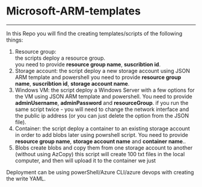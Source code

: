 # Microsoft-ARM-templates
---
In this Repo you will find the creating templates/scripts of the following things:
1. Resource group:  <br />
the scripts deploy a resource group. <br />
you need to provide **resource group name**, **suscribtion id**. <br />
2. Storage account:
the script deploy a new storage account using JSON ARM template and powershell 
you need to provide **resource group name**, **suscribtion id**,  **storage account name**.
3. Windows VM:
the script deploy a Windows Server with a few options for the VM using JSON ARM template and powershell. 
You need to provide **adminUsername**, **adminPassword** and **resourceGroup**.
if you run the same script twice - you will need to change the network interface and the public ip address (or you can just delete the option from the JSON file).
4. Container:
the script deploy a container to an existing storage account in order to add blobs later using powrshell script.
You need to provide **resource group name**, **storage account name** and **container name**..
5. Blobs create blobs and copy them from one storage account to another (without using AzCopy)
this script will create 100 txt files in the local computer, and then will upload it to the container we just 


Deployment can be using powerShell/Azure CLI/azure devops with creating the write YAML. 



